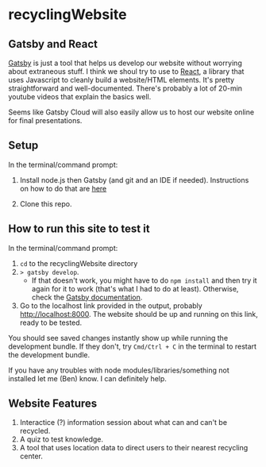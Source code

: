 # recyclingWebsite

## Gatsby and React

[Gatsby](https://www.gatsbyjs.com/docs/) is just a tool that helps us develop our website without worrying about extraneous stuff. I think we shoul try to use to [React](https://reactjs.org/docs/getting-started.html), a library that uses Javascript to cleanly build a website/HTML elements. It's pretty straightforward and well-documented. There's probably a lot of 20-min youtube videos that explain the basics well.

Seems like Gatsby Cloud will also easily allow us to host our website online for final presentations.

## Setup

In the terminal/command prompt:

1. Install node.js then Gatsby (and git and an IDE if needed). Instructions on how to do that are [here](https://www.gatsbyjs.com/docs/tutorial/part-0/)

2. Clone this repo.

## How to run this site to test it

In the terminal/command prompt:

1. `cd` to the recyclingWebsite directory
2. `> gatsby develop`. 
    - If that doesn't work, you might have to do `npm install` and then try it again for it to work (that's what I had to do at least). Otherwise, check the [Gatsby documentation](https://www.gatsbyjs.com/docs/tutorial/part-1/#run-your-site-locally).
3. Go to the localhost link provided in the output, probably <http://localhost:8000>. The website should be up and running on this link, ready to be tested.

You should see saved changes instantly show up while running the development bundle. If they don't, try `Cmd/Ctrl + C` in the terminal to restart the development bundle.

If you have any troubles with node modules/libraries/something not installed let me (Ben) know. I can definitely help.

## Website Features
1. Interactice (?) information session about what can and can't be recycled.
2. A quiz to test knowledge.
3. A tool that uses location data to direct users to their nearest recycling center.
